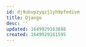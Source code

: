 ```yaml
---
id: dj9ubvpzyqzj1yh9pfedivm
title: Django
desc: ''
updated: 1649929163888
created: 1649929161595
---
```


